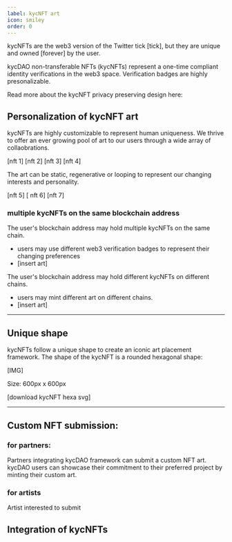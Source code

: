 ```yaml
---
label: kycNFT art
icon: smiley
order: 0
---
```


kycNFTs are the web3 version of the Twitter tick [tick], but they are unique and owned [forever] by the user.

kycDAO non-transferable NFTs (kycNFTs) represent a one-time compliant identity verifications in the web3 space. 
Verification badges are highly presonalizable.

Read more about the kycNFT privacy preserving design here: 

## Personalization of kycNFT art

kycNFTs are highly customizable to represent human uniqueness. We thrive to offer an ever growing pool of art to our users through a wide array of collaobrations.

[nft 1] [nft 2] [nft 3] [nft 4]

The art can be static, regenerative or looping to represent our changing interests and personality. 

[nft 5] [ nft 6] [nft 7]

### multiple kycNFTs on the same blockchain address

The user's blockchain address may hold multiple kycNFTs on the same chain. 
- users may use different web3 verification badges to represent their changing preferences
- [insert art]

The user's blockchain address may hold different kycNFTs on different chains.
- users may mint different art on different chains. 
- [insert art]

--- 

## Unique shape 

kycNFTs follow a unique shape to create an iconic art placement framework. 
The shape of the kycNFT is a rounded hexagonal shape: 

[IMG]

Size: 600px x 600px 

[download kycNFT hexa svg]

--- 

## Custom NFT submission: 

### for partners: 

Partners integrating kycDAO framework can submit a custom NFT art. 
kycDAO users can showcase their commitment to their preferred project by minting their custom art.  

### for artists

Artist interested to submit 

## Integration of kycNFTs 

